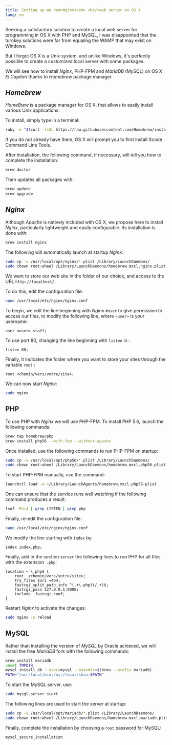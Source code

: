 ```yaml
---
title: Setting up an <em>Nginx</em> <br/>web server on OS X
lang: en
---
```


Seeking a satisfactory solution to create a local web server for programming in OS X with PHP and MySQL, I was disappointed that the turnkey solutions were far from equaling the WAMP that may exist on Windows.

But I forgot OS X is a Unix system, and unlike Windows, it's perfectly possible to create a customized local server with some packages.

We will see how to install *Nginx*, PHP-FPM and *MariaDB* (MySQL) on OS X *El Capitan* thanks to *Homebrew* package manager.

## *Homebrew*

*HomeBrew* is a package manager for OS X, that allows to easily install various Unix applications.

To install, simply type in a terminal:

```bash
ruby -e "$(curl -fsSL https://raw.githubusercontent.com/Homebrew/install/master/install)"
```

If you do not already have them, OS X will prompt you to first install Xcode Command Line Tools.

After installation, the following command, if necessary, will tell you how to complete the installation:

```bash
brew doctor
```

Then updates all packages with:

```bash
brew update
brew upgrade
```

## *Nginx*

Although *Apache* is natively included with OS X, we propose here to install *Nginx*, particularly lightweight and easily configurable. Its installation is done with:

```bash
brew install nginx
```

The following will automatically launch at startup *Nginx*:

```bash
sudo cp -v /usr/local/opt/nginx/*.plist /Library/LaunchDaemons/
sudo chown root:wheel /Library/LaunchDaemons/homebrew.mxcl.nginx.plist
```

We want to store our web site in the folder of our choice, and access to the URL `http://localhost/`.

To do this, edit the configuration file:

```bash
nano /usr/local/etc/nginx/nginx.conf
```

To begin, we edit the line beginning with *Nginx* `#user` to give permission to access our files, to modify the following line, where `<user>` is your username:

```nginx
user <user> staff;
```

To use port 80, changing the line beginning with `listen` in :

```nginx
listen 80;
```

Finally, it indicates the folder where you want to store your sites through the variable `root` :

```nginx
root <chemin/vers/votre/site>;
```

We can now start *Nginx*:

```bash
sudo nginx
```

## PHP

To use PHP with *Nginx* we will use PHP-FPM. To install PHP 5.6, launch the following commands:

```bash
brew tap homebrew/php
brew install php56 --with-fpm --without-apache 
```

Once installed, use the following commands to run PHP-FPM on startup:

```bash
sudo cp -v /usr/local/opt/php56/*.plist /Library/LaunchDaemons/
sudo chown root:wheel /Library/LaunchDaemons/homebrew.mxcl.php56.plist
```

To start PHP-FPM manually, use the command:

```bash
launchctl load -w ~/Library/LaunchAgents/homebrew.mxcl.php56.plist
```

One can ensure that the service runs well watching if the following command produces a result:

```bash
lsof -Pni4 | grep LISTEN | grep php
```

Finally, re-edit the configuration file:

```bash
nano /usr/local/etc/nginx/nginx.conf
```

We modify the line starting with `index` by:

```nginx
index index.php;
```

Finally, add in the section `server` the following lines to run PHP for all files with the extension` .php`:

```nginx
location ~ \.php$ {
    root  <chemin/vers/votre/site>;
    try_files $uri =404;
    fastcgi_split_path_info ^(.+\.php)(/.+)$;
    fastcgi_pass 127.0.0.1:9000;
    include  fastcgi.conf;
}
```

Restart *Nginx* to activate the changes:

```bash
sudo nginx -s reload
```

## MySQL

Rather than installing the version of *MySQL* by Oracle achieved, we will install the free *MariaDB* fork with the following commands:

```bash
brew install mariadb
unset TMPDIR
mysql_install_db --user=mysql --basedir=$(brew --prefix mariadb)
PATH="/usr/local/bin:/usr/local/sbin:$PATH"
```

To start the MySQL server, use:

```bash
sudo mysql.server start
```

The following lines are used to start the server at startup:

```bash
sudo cp -v /usr/local/opt/mariadb/*.plist /Library/LaunchDaemons/
sudo chown root:wheel /Library/LaunchDaemons/homebrew.mxcl.mariadb.plist
```

Finally, complete the installation by choosing a `root` password for MySQL:

```bash
mysql_secure_installation
```
